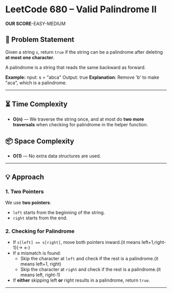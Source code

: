 # LeetCode 680 – Valid Palindrome II

**OUR SCORE**-EASY-MEDIUM
## 📝 Problem Statement
Given a string `s`, return `true` if the string can be a palindrome after deleting **at most one character**.

A palindrome is a string that reads the same backward as forward.

**Example:**
nput: s = "abca"
Output: true
**Explanation**: Remove 'b' to make "aca", which is a palindrome.


---

## ⏳ Time Complexity
- **O(n)** — We traverse the string once, and at most do **two more traversals** when checking for palindrome in the helper function.

## 📦 Space Complexity
- **O(1)** — No extra data structures are used.

---

## 💡 Approach

### 1. Two Pointers
We use **two pointers**:
- `left` starts from the beginning of the string.
- `right` starts from the end.

### 2. Checking for Palindrome
- If `s[left] == s[right]`, move both pointers inward.(it means left+1,right-1){-> <-}
- If a mismatch is found:
  - Skip the character at `left` and check if the rest is a palindrome.(it means left+1, right)
  - Skip the character at `right` and check if the rest is a palindrome.(it means left, right-1)
- If **either** skipping left **or** right results in a palindrome, return `true`.

---

